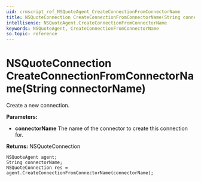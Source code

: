 ```yaml
---
uid: crmscript_ref_NSQuoteAgent_CreateConnectionFromConnectorName
title: NSQuoteConnection CreateConnectionFromConnectorName(String connectorName)
intellisense: NSQuoteAgent.CreateConnectionFromConnectorName
keywords: NSQuoteAgent, CreateConnectionFromConnectorName
so.topic: reference
---
```


# NSQuoteConnection CreateConnectionFromConnectorName(String connectorName)

Create a new connection.

**Parameters:**
 - **connectorName** The name of the connector to create this connection for.

**Returns:** NSQuoteConnection

```crmscript
NSQuoteAgent agent;
String connectorName;
NSQuoteConnection res = agent.CreateConnectionFromConnectorName(connectorName);
```

